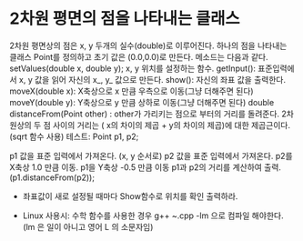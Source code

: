 
# 2차원 평면의 점을 나타내는 클래스

2차원 평면상의 점은 x, y 두개의 실수(double)로 이루어진다.
하나의 점을 나타내는 클래스 Point를 정의하고 초기 값은 (0.0,0.0)로 만든다.
메소드는 다음과 같다.
setValues(double x, double y);   x, y 위치를 설정하는 함수.
getInput():  표준입력에서 x, y 값을 읽어 자신의 x_, y_ 값으로 만든다.
show(): 자신의 좌표 값을 출력한다.
moveX(double x): X축상으로 x 만큼 우측으로 이동(그냥 더해주면 된다)
moveY(double y): Y축상으로 y 만큼 상하로 이동(그냥 더해주면 된다)
double distanceFrom(Point other) : other가 가리키는 점으로 부터의 거리를 돌려준다. 
2차원상의 두 점 사이의 거리는 ( x의 차이의 제곱 + y의 차이의 제곱)에 대한 제곱근이다. (sqrt 함수 사용)
테스트:
Point p1, p2;   

p1 값을 표준 입력에서 가져온다. (x, y 순서로)
p2 값을 표준 입력에서 가져온다.
p2를 X축상 1.0 만큼 이동.
p1을 Y축상 -0.5 만큼 이동
p1과 p2의 거리를 계산하여 출력. (p1.distanceFrom(p2));
* 좌표값이 새로 설정될 때마다 Show함수로 위치를 확인 출력하라.

* Linux 사용시:
수학 함수를 사용한 경우 g++ ~.cpp -lm 으로 컴파일 해야한다. (lm 은 일이 아니고 영어 L 의 소문자임)

